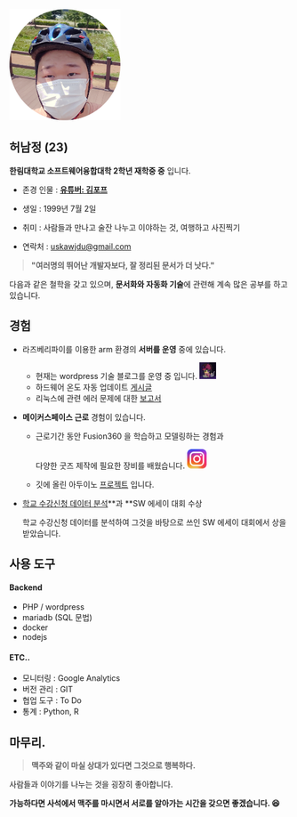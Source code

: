 <img src = 프로필.png width=200 height=200>

## 허남정 (23) 

**한림대학교 소프트웨어융합대학 2학년 재학중 중** 입니다.

- 존경 인물 : [**유튜버: 김포프**](https://www.youtube.com/user/KimPopeTV)

- 생일 : 1999년 7월 2일

- 취미 : 사람들과 만나고 술잔 나누고 이야하는 것, 여행하고 사진찍기

- 연락처 : uskawjdu@gmail.com

     

> **"여러명의 뛰어난 개발자보다, 잘 정리된 문서가 더 낫다."**  

다음과 같은 철학을 갖고 있으며, **문서화와 자동화 기술**에 관련해 계속 많은 공부를 하고 있습니다.  



## 경험

- 라즈베리파이를 이용한 arm 환경의 **서버를 운영** 중에 있습니다. 

  - 현재는 wordpress 기술 블로그를 운영 중 입니다. <a taget="_blank" href="http://uskawjdu.iptime.org/"><img src="일러스트.png" alt="일러스트" width=30 height=30 /></a>
  - 하드웨어 온도 자동 업데이트 [게시글](http://uskawjdu.iptime.org/2021/10/24/%EB%9D%BC%EC%A6%88%EB%B2%A0%EB%A6%AC%ED%8C%8C%EC%9D%B44-%EC%98%A8%EB%8F%84/)
  - 리눅스에 관련 에러 문제에 대한 <a href="http://uskawjdu.iptime.org/category/%EB%A6%AC%EB%88%85%EC%8A%A4-%EA%B4%80%EB%A0%A8-%EA%B8%B0%EB%A1%9D/">보고서</a>

  

- **메이커스페이스 근로** 경험이 있습니다.  

  - 근로기간 동안 Fusion360 을 학습하고 모델링하는 경험과 

    다양한 굿즈 제작에 필요한 장비를 배웠습니다. <a href="https://www.instagram.com/namjeong.h/"><img src="./인스타그램 이모티콘.png" alt=인스타그램 width=35 height=35></a>

  - 깃에 올린 아두이노 <a href="https://github.com/CherryPichu/Arduino_Table_Clock">프로젝트</a> 입니다.

  

- <a href="https://github.com/CherryPichu/hallym_crawling" target="_blank" title="git저장소">학교 수강신청 데이터 분석</a>**과  **SW 에세이 대회 수상

  학교 수강신청 데이터를 분석하여 그것을 바탕으로 쓰인 SW 에세이 대회에서 상을 받았습니다. 

  

## 사용 도구

#### Backend

- PHP / wordpress
- mariadb (SQL 문법)
- docker
- nodejs

#### ETC..

- 모니터링 : Google Analytics
- 버전 관리 : GIT
- 협업 도구 : To Do 
- 통계 : Python, R



## 마무리.

> **맥주와 같이 마실 상대가 있다면 그것으로 행복하다.**

사람들과 이야기를 나누는 것을 굉장히 좋아합니다.  

**가능하다면 사석에서 맥주를 마시면서 서로를 알아가는 시간을 갖으면 좋겠습니다.  :laughing:**



